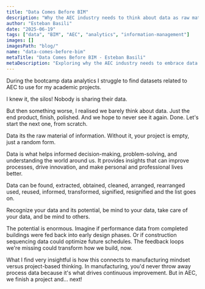 ```yaml
---
title: "Data Comes Before BIM"
description: "Why the AEC industry needs to think about data as raw material for information, not just polished end products. Exploring the missing feedback loops that could transform how we build."
author: "Esteban Basili"
date: "2025-06-19"
tags: ["data", "BIM", "AEC", "analytics", "information-management"]
images: []
imagesPath: "blog/"
name: "data-comes-before-bim"
metaTitle: "Data Comes Before BIM - Esteban Basili"
metaDescription: "Exploring why the AEC industry needs to embrace data thinking over just polished deliverables. How missing feedback loops could transform construction."
---
```



During the bootcamp data analytics I struggle to find datasets related to AEC to use for my academic projects.

I knew it, the silos! Nobody is sharing their data.

But then something worse, I realised we barely think about data. Just the end product, finish, polished. And we hope to never see it again. Done. Let's start the next one, from scratch.

Data its the raw material of information. Without it, your project is empty, just a random form.

Data is what helps informed decision-making, problem-solving, and understanding the world around us. It provides insights that can improve processes, drive innovation, and make personal and professional lives better.

Data can be found, extracted, obtained, cleaned, arranged, rearranged used, reused, informed, transformed, signified, resignified and the list goes on.

Recognize your data and its potential, be mind to your data, take care of your data, and be mind to others.

The potential is enormous. Imagine if performance data from completed buildings were fed back into early design phases. Or if construction sequencing data could optimize future schedules. The feedback loops we're missing could transform how we build, now.

What I find very insightful is how this connects to manufacturing mindset versus project-based thinking. In manufacturing, you'd never throw away process data because it's what drives continuous improvement. But in AEC, we finish a project and... next!
